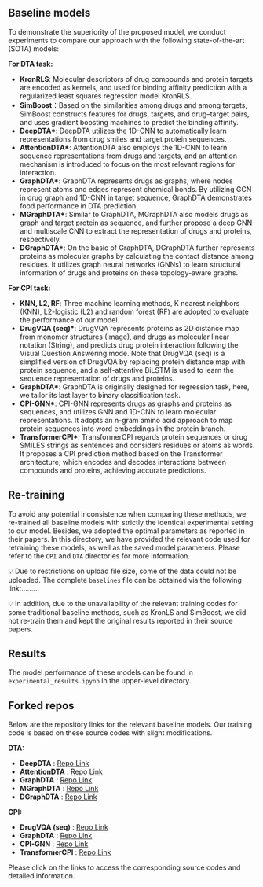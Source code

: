 ## Baseline models
To demonstrate the superiority of the proposed model, we conduct experiments to compare our approach with the following state-of-the-art (SOTA) models:

**For DTA task:**
- **KronRLS**: Molecular descriptors of drug compounds and protein targets are encoded as kernels, and used for binding affinity prediction with a regularized least squares regression model KronRLS.
- **SimBoost**：Based on the similarities among drugs and among targets, SimBoost constructs features for drugs, targets, and drug–target pairs, and uses gradient boosting machines to predict the binding affinity.
- **DeepDTA\***: DeepDTA utilizes the 1D-CNN to automatically learn representations from drug smiles and target protein sequences.
- **AttentionDTA\***: AttentionDTA also employs the 1D-CNN to learn sequence representations from drugs and targets, and an attention mechanism is introduced to focus on the most relevant regions for interaction.
- **GraphDTA\***: GraphDTA represents drugs as graphs, where nodes represent atoms and edges represent chemical bonds. By utilizing GCN in drug graph and 1D-CNN in target sequence, GraphDTA demonstrates food performance in DTA prediction.
- **MGraphDTA\***: Similar to GraphDTA, MGraphDTA also models drugs as graph and target protein as sequence, and further propose a deep GNN and multiscale CNN to extract the representation of drugs and proteins, respectively.
- **DGraphDTA\***: On the basic of GraphDTA, DGraphDTA further represents proteins as molecular graphs by calculating the contact distance among residues. It utilizes graph neural networks (GNNs) to learn structural information of drugs and proteins on these topology-aware graphs.

**For CPI task:**
- **KNN, L2, RF**: Three machine learning methods, K nearest neighbors (KNN), L2-logistic (L2) and random forest (RF) are adopted to evaluate the performance of our model.
- **DrugVQA (seq)\***: DrugVQA represents proteins as 2D distance map from monomer structures (Image), and drugs as molecular linear notation (String), and predicts drug protein interaction following the Visual Question Answering mode. Note that DrugVQA (seq) is a simplified version of DrugVQA by replacing protein distance map with protein sequence, and a self-attentive BiLSTM is used to learn the sequence representation of drugs and proteins.
- **GraphDTA\***: GraphDTA is originally designed for regression task, here, we tailor its last layer to binary classification task.
- **CPI-GNN\***: CPI-GNN represents drugs as graphs and proteins as sequences, and utilizes GNN and 1D-CNN to learn molecular representations. It adopts an n-gram amino acid approach to map protein sequences into word embeddings in the protein branch.
- **TransformerCPI\***: TransformerCPI regards protein sequences or drug SMILES strings as sentences and considers residues or atoms as words. It proposes a CPI prediction method based on the Transformer architecture, which encodes and decodes interactions between compounds and proteins, achieving accurate predictions.

## Re-training
To avoid any potential inconsistence when comparing these methods, we re-trained all baseline models with strictly the identical experimental setting to our model. Besides, we adopted the optimal parameters as reported in their papers. In this directory, we have provided the relevant code used for retraining these models, as well as the saved model parameters. Please refer to the `CPI` and `DTA` directories for more information.

💡 Due to restrictions on upload file size, some of the data could not be uploaded. The complete `baselines` file can be obtained via the following link:.........

💡 In addition, due to the unavailability of the relevant training codes for some traditional baseline methods, such as KronLS and SimBoost, we did not re-train them and kept the original results reported in their source papers.
## Results
The model performance of these models can be found in `experimental_results.ipynb` in the upper-level directory.

## Forked repos

Below are the repository links for the relevant baseline models. Our training code is based on these source codes with slight modifications.

**DTA:**
- **DeepDTA** : [Repo Link ](https://github.com/hkmztrk/DeepDTA)
- **AttentionDTA** : [Repo Link ](https://github.com/zhaoqichang/AttentionDTA_BIBM)
- **GraphDTA** : [Repo Link ](https://github.com/thinng/GraphDTA)
- **MGraphDTA** : [Repo Link ](https://github.com/guaguabujianle/MGraphDTA)
- **DGraphDTA** : [Repo Link ](https://github.com/595693085/DGraphDTA)

**CPI:**
- **DrugVQA (seq)** : [Repo Link ](https://github.com/prokia/drugVQA)
- **GraphDTA** : [Repo Link ](https://github.com/thinng/GraphDTA)
- **CPI-GNN** : [Repo Link ](https://github.com/masashitsubaki/CPI_prediction)
- **TransformerCPI** : [Repo Link ](https://github.com/lifanchen-simm/transformerCPI)

Please click on the links to access the corresponding source codes and detailed information.
